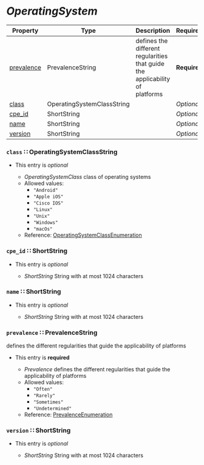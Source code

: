 <a id="map103"></a>
# *OperatingSystem*

| Property | Type | Description | Required? |
| -------- | ---- | ----------- | --------- |
|[prevalence](#prevalence-prevalencestring)|PrevalenceString|defines the different regularities that guide the applicability of platforms|**Required**|
|[class](#class-operatingsystemclassstring)|OperatingSystemClassString| |_Optional_|
|[cpe_id](#cpe_id-shortstring)|ShortString| |_Optional_|
|[name](#name-shortstring)|ShortString| |_Optional_|
|[version](#version-shortstring)|ShortString| |_Optional_|


<a id="class-operatingsystemclassstring"></a>
### `class` ∷ OperatingSystemClassString

* This entry is _optional_


  * *OperatingSystemClass* class of operating systems
  * Allowed values:
    * `"Android"`
    * `"Apple iOS"`
    * `"Cisco IOS"`
    * `"Linux"`
    * `"Unix"`
    * `"Windows"`
    * `"macOs"`
  * Reference: [OperatingSystemClassEnumeration](https://cwe.mitre.org/documents/schema/#OperatingSystemClassEnumeration)


<a id="cpe_id-shortstring"></a>
### `cpe_id` ∷ ShortString

* This entry is _optional_


  * *ShortString* String with at most 1024 characters

<a id="name-shortstring"></a>
### `name` ∷ ShortString

* This entry is _optional_


  * *ShortString* String with at most 1024 characters

<a id="prevalence-prevalencestring"></a>
### `prevalence` ∷ PrevalenceString

defines the different regularities that guide the applicability of platforms

* This entry is **required**


  * *Prevalence* defines the different regularities that guide the applicability of platforms
  * Allowed values:
    * `"Often"`
    * `"Rarely"`
    * `"Sometimes"`
    * `"Undetermined"`
  * Reference: [PrevalenceEnumeration](https://cwe.mitre.org/documents/schema/#PrevalenceEnumeration)


<a id="version-shortstring"></a>
### `version` ∷ ShortString

* This entry is _optional_


  * *ShortString* String with at most 1024 characters
